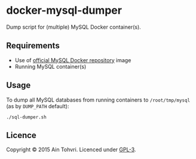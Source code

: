 # docker-mysql-dumper

Dump script for (multiple) MySQL Docker container(s).

## Requirements

- Use of [official MySQL Docker repository](https://hub.docker.com/_/mysql/) image
- Running MySQL container(s)

## Usage

To dump all MySQL databases from running containers to `/root/tmp/mysql` (as by `DUMP_PATH` default):

```
./sql-dumper.sh
```

## Licence

Copyright © 2015 Ain Tohvri. Licenced under [GPL-3](LICENSE).
